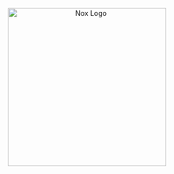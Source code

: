 <p align="center"><img src="https://github.com/user-attachments/assets/32da8790-83e4-400c-830e-fcb82886eeb5" alt="Nox Logo" width="320" /></p>
